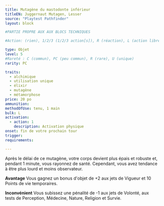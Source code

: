 ```yaml
---
title: Mutagène du mastodonte inférieur
titleEN: Juggernaut Mutagen, Lesser
source: "Playtest Pathfinder"
layout: block

#PARTIE PROPRE AUX AUX BLOCS TECHNIQUES

#Action: (rien), 1/2/3 (1/2/3 action[s]), R (réaction), L (action libre)

type: Objet
level: 5
#Rareté : C (commun), PC (peu commun), R (rare), U (unique)
rarity: PC

traits:
  - alchimique
  - utilisation unique
  - élixir
  - mutagène
  - métamorphose
price: 20 po
ammunition:
methodOfUse: tenu, 1 main
bulk: L
activation: 
  - action: 1
    description: Activation physique
onset: fin de votre prochain tour
trigger:
requirements:

---
```


Après le délai de ce mutagène, votre corps devient plus épais et robuste et, pendant 1 minute, vous rayonnez de santé. Cependant, vous avez tendance à être plus lourd et moins observateur.

**Avantage** Vous gagnez un bonus d'objet de +2 aux jets de Vigueur et 10 Points de vie temporaires. 

**Inconvénient** Vous subissez une pénalité de -1 aux jets de Volonté, aux tests de Perception, Médecine, Nature, Religion et Survie.